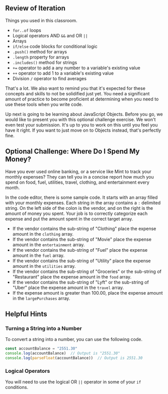 ## Review of Iteration

Things you used in this classroom.

* `for..of` loops
* Logical operators AND `&&` and OR `||`
* Arrays
* `if/else` code blocks for conditional logic
* `.push()` method for arrays
* `.length` property for arrays
* `.includes()` method for strings
* `+=` operator to add a any number to a variable's existing value
* `++` operator to add 1 to a variable's existing value
* Division `/` operator to find averages

That's a lot. We also want to remind you that it's expected for these concepts and skills to not be solidified just yet. You need a significant amount of practice to become proficient at determining when you need to use these tools when you write code.

Up next is going to be learning about JavaScript Objects. Before you go, we would like to present you with this optional challenge exercise. We won't even test your submission. It's up to you to work on this until you feel you have it right. If you want to just move on to Objects instead, that's perfectly fine.

## Optional Challenge: Where Do I Spend My Money?

Have you ever used online banking, or a service like Mint to track your monthly expenses? They can tell you in a concise report how much you spend on food, fuel, utilities, travel, clothing, and entertainment every month.

In the code editor, there is some sample code. It starts with an array filled with your monthly expenses. Each string in the array contains a `:` delimited string. On the left side of the colon is the vendor, and on the right is the amount of money you spent. Your job is to correctly categorize each expense and put the amount spent in the correct target array.

* If the vendor contains the sub-string of "Clothing" place the expense amount in the `clothing` array.
* If the vendor contains the sub-string of "Movie" place the expense amount in the `entertainment` array.
* If the vendor contains the sub-string of "Fuel" place the expense amount in the `fuel` array.
* If the vendor contains the sub-string of "Utility" place the expense amount in the `utilities` array.
* If the vendor contains the sub-string of "Groceries" or the sub-string of "Restaurant" place the expense amount in the `food` array.
* If the vendor contains the sub-string of "Lyft" or the sub-string of "Uber" place the expense amount in the `travel` array.
* If the expense amount is greater than 100.00, place the expense amount in the `largePurchases` array.

## Helpful Hints

### Turning a String into a Number

To convert a string into a number, you can use the following code.

```js
const accountBalance = "2551.30"
console.log(accountBalance)  // Output is "2551.30"
console.log(parseFloat(accountBalance))  // Output is 2551.30
```

### Logical Operators

You will need to use the logical OR `||` operator in some of your `if` conditions.

